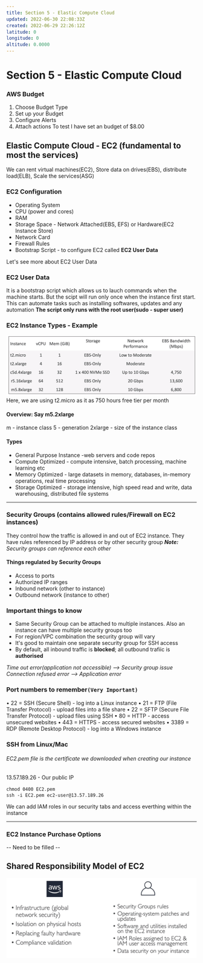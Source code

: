 ```yaml
---
title: Section 5 - Elastic Compute Cloud
updated: 2022-06-30 22:08:33Z
created: 2022-06-29 22:26:12Z
latitude: 0
longitude: 0
altitude: 0.0000
---
```


# Section 5 - Elastic Compute Cloud
### AWS Budget
1. Choose Budget Type
2. Set up your Budget
3. Configure Alerts
4. Attach actions
To test I have set an budget of $8.00

## Elastic Compute Cloud - EC2 (fundamental to most the services)
We can rent virtual machines(EC2), Store data on drives(EBS), distribute load(ELB), Scale the services(ASG)

### EC2 Configuration
- Operating System
- CPU (power and cores)
- RAM
- Storage Space - Network Attached(EBS, EFS) or Hardware(EC2 Instance Store)
- Network Card
- Firewall Rules
- Bootstrap Script - to configure EC2 called **EC2 User Data**

Let's see more about EC2 User Data
### EC2 User Data
It is a bootstrap script which allows us to lauch commands when the machine starts. But the scipt will run only once when the instance first start.
This can automate tasks such as installing softwares, updates and any automation
**The script only runs with the root user(sudo - super user)**

### EC2 Instance Types - Example
![e8a0d28214e26eb83994e9feda177315.png](../_resources/e8a0d28214e26eb83994e9feda177315.png)
Here, we are using t2.micro as it as 750 hours free tier per month
#### Overview: Say m5.2xlarge
m - instance class
5 - generation
2xlarge - size of the instance class
#### Types
- General Purpose Instance -web servers and code repos
- Compute Optimized - compute intensive, batch processing, machine learning etc
- Memory Optimized - large datasets in memory, databases, in-memory operations, real time processing
- Storage Optimized - storage intensive, high speed read and write, data warehousing, distributed file systems
* * *
### Security Groups (contains allowed rules/Firewall on EC2 instances)
They control how the traffic is allowed in and out of EC2 instance. They have rules referenced by IP address or by other security group
***Note:** Security groups can reference each other*

#### Things regulated by Security Groups
- Access to ports
- Authorized IP ranges
- Inbound network (other to instance)
- Outbound network (instance to other)

### Important things to know
- Same Security Group can be attached to multiple instances. Also an instance can have multiple security groups too
- For region/VPC combination the security group will vary
- It's good to maintain one separate security group for SSH access
- By default, all inbound traffic is **blocked**; all outbound trafiic is **authorised**

*Time out error(application not accessible) --> Security group issue
Connection refused error --> Application error*

### Port numbers to remember`(Very Important)`
• 22 = SSH (Secure Shell) - log into a Linux instance
• 21 = FTP (File Transfer Protocol) - upload files into a file share
• 22 = SFTP (Secure File Transfer Protocol) - upload files using SSH
• 80 = HTTP - access unsecured websites
• 443 = HTTPS - access secured websites
• 3389 = RDP (Remote Desktop Protocol) - log into a Windows instance

### SSH from Linux/Mac
###### EC2.pem file is the certificate we downloaded when creating our instance
13.57.189.26 - Our public IP
```
chmod 0400 EC2.pem 
ssh -i EC2.pem ec2-user@13.57.189.26
```

We can add IAM roles in our security tabs and access everthing within the instance
* * *
### EC2 Instance Purchase Options
-- Need to be filled --

## Shared Responsibility Model of EC2
![caefcc9e0297159e0e48b0364bf0931d.png](../_resources/caefcc9e0297159e0e48b0364bf0931d.png)
